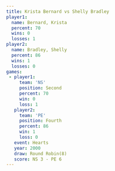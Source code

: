 ```yaml
---
title: Krista Bernard vs Shelly Bradley
player1:               
  name: Bernard, Krista
  percent: 70          
  wins: 0              
  losses: 1            
player2:               
  name: Bradley, Shelly
  percent: 86          
  wins: 1              
  losses: 0            
games:
 - player1:          
     team: 'NS'      
     position: Second
     percent: 70     
     win: 0          
     loss: 1         
   player2:          
     team: 'PE'      
     position: Fourth
     percent: 86     
     win: 1          
     loss: 0         
   event: Hearts       
   year: 2000          
   draw: Round Robin(8)
   score: NS 3 - PE 6  
---
```

